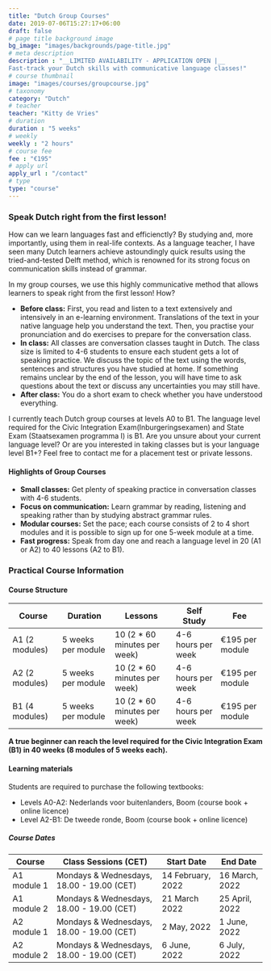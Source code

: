 ```yaml
---
title: "Dutch Group Courses"
date: 2019-07-06T15:27:17+06:00
draft: false
# page title background image
bg_image: "images/backgrounds/page-title.jpg"
# meta description
description : "__LIMITED AVAILABILITY - APPLICATION OPEN |__ 
Fast-track your Dutch skills with communicative language classes!"
# course thumbnail
image: "images/courses/groupcourse.jpg"
# taxonomy
category: "Dutch"
# teacher
teacher: "Kitty de Vries"
# duration
duration : "5 weeks"
# weekly
weekly : "2 hours"
# course fee
fee : "€195"
# apply url
apply_url : "/contact"
# type
type: "course"
---
```



### Speak Dutch right from the first lesson!
How can we learn languages fast and efficienctly? By studying and, more importantly, using them in real-life contexts. As a language teacher, I have seen many Dutch learners achieve astoundingly quick results using the tried-and-tested Delft method, which is renowned for its strong focus on communication skills instead of grammar. 

In my group courses, we use this highly communicative method that allows learners to speak right from the first lesson! How? 
* __Before class:__ First, you read and listen to a text extensively and intensively in an e-learning environment. Translations of the text in your native language help you understand the text. Then, you practise your pronunciation and do exercises to prepare for the conversation class.
* __In class:__ All classes are conversation classes taught in Dutch. The class size is limited to 4-6 students to ensure each student gets a lot of speaking practice. We discuss the topic of the text using the words, sentences and structures you have studied at home. If something remains unclear by the end of the lesson, you will have time to ask questions about the text or discuss any uncertainties you may still have.  
* __After class:__ You do a short exam to check whether you have understood everything.  

I currently teach Dutch group courses at levels A0 to B1. The language level required for the Civic Integration Exam(Inburgeringsexamen) and State Exam (Staatsexamen programma I) is B1. 
Are you unsure about your current language level? Or are you interested in taking classes but is your language level B1+?
Feel free to contact me for a placement test or private lessons.     
  
#### Highlights of Group Courses
* __Small classes:__ Get plenty of speaking practice in conversation classes with 4-6 students. 
* __Focus on communication:__ Learn grammar by reading, listening and speaking rather than by studying abstract grammar rules. 
* __Modular courses:__ Set the pace; each course consists of 2 to 4 short modules and it is possible to sign up for one 5-week module at a time. 
* __Fast progress:__ Speak from day one and reach a language level in 20 (A1 or A2) to 40 lessons (A2 to B1). 
  
### Practical Course Information
#### Course Structure 
| Course | Duration | Lessons| Self Study | Fee |
|-|-|-|-|-|
| A1 (2 modules) | 5 weeks per module  | 10 (2 * 60 minutes per week) | 4-6 hours per week | €195 per module |
| A2 (2 modules) | 5 weeks per module  | 10 (2 * 60 minutes per week) | 4-6 hours per week | €195 per module |
| B1 (4 modules) | 5 weeks per module | 10 (2 * 60 minutes per week) | 4-6 hours per week | €195 per module |

__A true beginner can reach the level required for the Civic Integration Exam (B1) in 40 weeks (8 modules of 5 weeks each).__

#### Learning materials
Students are required to purchase the following textbooks: 
- Levels A0-A2: Nederlands voor buitenlanders, Boom (course book + online licence)
- Level A2-B1: De tweede ronde, Boom (course book + online licence)

##### Course Dates
| Course | Class Sessions (CET) | Start Date | End Date |
|-|-|-|-|
| A1 module 1 | Mondays & Wednesdays, 18.00 - 19.00 (CET)| 14 February, 2022 | 16 March, 2022 |
| A1 module 2 | Mondays & Wednesdays, 18.00 - 19.00 (CET)| 21 March 2022 | 25 April, 2022 |
| A2 module 1 | Mondays & Wednesdays, 18.00 - 19.00 (CET)| 2 May, 2022 | 1 June, 2022 |
| A2 module 2 | Mondays & Wednesdays, 18.00 - 19.00 (CET)| 6 June, 2022 | 6 July, 2022 |

